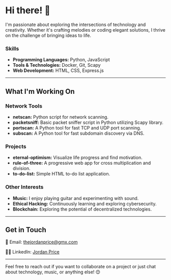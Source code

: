 # Hi there! 👋

I'm passionate about exploring the intersections of technology and creativity. Whether it's crafting melodies or coding elegant solutions, I thrive on the challenge of bringing ideas to life.

### Skills

- **Programming Languages:** Python, JavaScript
- **Tools & Technologies:** Docker, Git, Scapy
- **Web Development:** HTML, CSS, Express.js

---

## What I'm Working On

### Network Tools
- **netscan:** Python script for network scanning.
- **packetsniff:** Basic packet sniffer script in Python utilizing Scapy library.
- **portscan:** A Python tool for fast TCP and UDP port scanning.
- **subscan:** A Python tool for fast subdomain discovery via DNS.

### Projects

- **eternal-optimism:** Visualize life progress and find motivation.
- **rule-of-three:** A progressive web app for cross multiplication and division.
- **to-do-list:** Simple HTML to-do list application.

### Other Interests

- **Music:** I enjoy playing guitar and experimenting with sound.
- **Ethical Hacking:** Continuously learning and exploring cybersecurity.
- **Blockchain:** Exploring the potential of decentralized technologies.

---

## Get in Touch

📧 Email: [thejordanprice@gmx.com](mailto:thejordanprice@gmx.com)

👨‍💼 LinkedIn: [Jordan Price](https://www.linkedin.com/in/thejordanprice)

---

Feel free to reach out if you want to collaborate on a project or just chat about technology, music, or anything else! 😊
